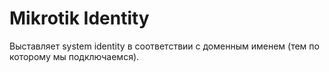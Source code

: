 # Mikrotik Identity

Выставляет system identity в соответствии с доменным именем (тем по которому мы подключаемся).